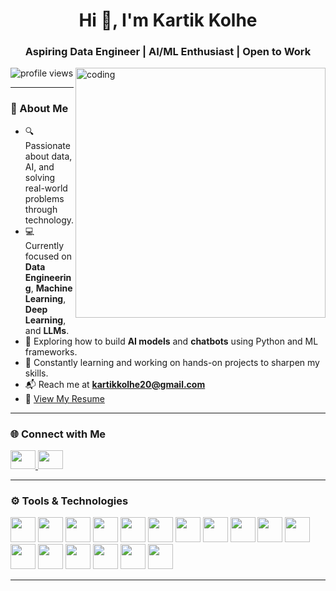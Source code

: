<h1 align="center">Hi 👋, I'm Kartik Kolhe</h1>
<h3 align="center">Aspiring Data Engineer | AI/ML Enthusiast | Open to Work</h3>

<img align="right" alt="coding" width="400" src="https://user-images.githubusercontent.com/55389276/140866485-8fb1c876-9a8f-4d6a-98dc-08c4981eaf70.gif" />

<p align="left">
  <img src="https://komarev.com/ghpvc/?username=kartik200214&label=Profile%20views&color=0e75b6&style=flat" alt="profile views" />
</p>

---

### 🚀 About Me

- 🔍 Passionate about data, AI, and solving real-world problems through technology.
- 💻 Currently focused on **Data Engineering**, **Machine Learning**, **Deep Learning**, and **LLMs**.
- 🤖 Exploring how to build **AI models** and **chatbots** using Python and ML frameworks.
- 🌱 Constantly learning and working on hands-on projects to sharpen my skills.
- 📬 Reach me at **kartikkolhe20@gmail.com**
- 📄 [View My Resume](https://drive.google.com/file/d/1wzLtrhyl6pQjMHjdRyeLUBzRvd2h4_z-/view?usp=sharing)

---

### 🌐 Connect with Me

<p align="left">
  <a href="https://linkedin.com/in/kartik-kolhe" target="_blank">
    <img src="https://raw.githubusercontent.com/rahuldkjain/github-profile-readme-generator/master/src/images/icons/Social/linked-in-alt.svg" height="30" width="40" />
  </a>
  <a href="https://instagram.com/kartik_kolhe" target="_blank">
    <img src="https://raw.githubusercontent.com/rahuldkjain/github-profile-readme-generator/master/src/images/icons/Social/instagram.svg" height="30" width="40" />
  </a>
</p>

---

### ⚙️ Tools & Technologies

<p align="left">
  <!-- Programming -->
  <img src="https://cdn.jsdelivr.net/gh/devicons/devicon/icons/python/python-original.svg" width="40" height="40" />
  <img src="https://cdn.jsdelivr.net/gh/devicons/devicon/icons/c/c-original.svg" width="40" height="40" />
  <img src="https://cdn.jsdelivr.net/gh/devicons/devicon/icons/cplusplus/cplusplus-original.svg" width="40" height="40" />
  
  <!-- Data -->
  <img src="https://cdn.jsdelivr.net/gh/devicons/devicon/icons/mysql/mysql-original-wordmark.svg" width="40" height="40" />
  <img src="https://cdn.jsdelivr.net/gh/devicons/devicon/icons/mongodb/mongodb-original-wordmark.svg" width="40" height="40" />
  <img src="https://cdn.jsdelivr.net/gh/devicons/devicon/icons/numpy/numpy-original.svg" width="40" height="40" />
  <img src="https://cdn.jsdelivr.net/gh/devicons/devicon/icons/pandas/pandas-original.svg" width="40" height="40" />
  <img src="https://upload.wikimedia.org/wikipedia/commons/0/05/Scikit_learn_logo_small.svg" width="40" height="40" />
  <img src="https://seaborn.pydata.org/_images/logo-mark-lightbg.svg" width="40" height="40" />
  
  <!-- ML/DL/AI -->
  <img src="https://upload.wikimedia.org/wikipedia/commons/2/2d/Tensorflow_logo.svg" width="40" height="40" />
  <img src="https://upload.wikimedia.org/wikipedia/commons/1/10/PyTorch_logo_icon.svg" width="40" height="40" />
  <img src="https://upload.wikimedia.org/wikipedia/commons/thumb/8/84/Artificial_intelligence_icon_-_business_idea_and_concept.svg/1024px-Artificial_intelligence_icon_-_business_idea_and_concept.svg.png" width="40" height="40" />
  
  <!-- Web/Dev -->
  <img src="https://cdn.jsdelivr.net/gh/devicons/devicon/icons/html5/html5-original-wordmark.svg" width="40" height="40" />
  <img src="https://cdn.jsdelivr.net/gh/devicons/devicon/icons/css3/css3-original-wordmark.svg" width="40" height="40" />
  <img src="https://cdn.jsdelivr.net/gh/devicons/devicon/icons/javascript/javascript-original.svg" width="40" height="40" />
  <img src="https://cdn.jsdelivr.net/gh/devicons/devicon/icons/react/react-original-wordmark.svg" width="40" height="40" />
  <img src="https://cdn.jsdelivr.net/gh/devicons/devicon/icons/nodejs/nodejs-original-wordmark.svg" width="40" height="40" />
</p>

---
